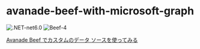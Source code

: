 # avanade-beef-with-microsoft-graph

![.NET-net6.0](https://img.shields.io/badge/.NET-net6.0-green)
![Beef-4](https://img.shields.io/badge/Beef-4-green)

[Avanade Beef でカスタムのデータ ソースを使ってみる](https://zenn.dev/karamem0/articles/2022_06_20_100000)
